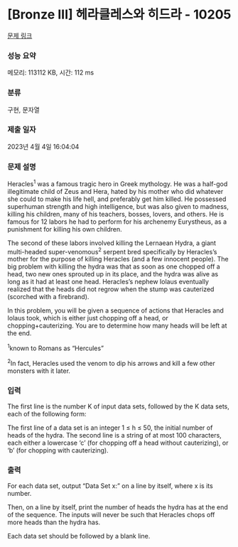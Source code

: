 # [Bronze III] 헤라클레스와 히드라 - 10205 

[문제 링크](https://www.acmicpc.net/problem/10205) 

### 성능 요약

메모리: 113112 KB, 시간: 112 ms

### 분류

구현, 문자열

### 제출 일자

2023년 4월 4일 16:04:04

### 문제 설명

<p>Heracles<sup>1</sup> was a famous tragic hero in Greek mythology. He was a half-god illegitimate child of Zeus and Hera, hated by his mother who did whatever she could to make his life hell, and preferably get him killed. He possessed superhuman strength and high intelligence, but was also given to madness, killing his children, many of his teachers, bosses, lovers, and others. He is famous for 12 labors he had to perform for his archenemy Eurystheus, as a punishment for killing his own children.</p>

<p>The second of these labors involved killing the Lernaean Hydra, a giant multi-headed super-venomous<sup>2</sup> serpent bred specifically by Heracles’s mother for the purpose of killing Heracles (and a few innocent people). The big problem with killing the hydra was that as soon as one chopped off a head, two new ones sprouted up in its place, and the hydra was alive as long as it had at least one head. Heracles’s nephew Iolaus eventually realized that the heads did not regrow when the stump was cauterized (scorched with a firebrand).</p>

<p>In this problem, you will be given a sequence of actions that Heracles and Iolaus took, which is either just chopping off a head, or chopping+cauterizing. You are to determine how many heads will be left at the end.</p>

<p><sup>1</sup>known to Romans as “Hercules”</p>

<p><sup>2</sup>In fact, Heracles used the venom to dip his arrows and kill a few other monsters with it later.</p>

### 입력 

 <p>The first line is the number K of input data sets, followed by the K data sets, each of the following form:</p>

<p>The first line of a data set is an integer 1 ≤ h ≤ 50, the initial number of heads of the hydra. The second line is a string of at most 100 characters, each either a lowercase ‘c’ (for chopping off a head without cauterizing), or ‘b’ (for chopping with cauterizing).</p>

### 출력 

 <p>For each data set, output “Data Set x:” on a line by itself, where x is its number.</p>

<p>Then, on a line by itself, print the number of heads the hydra has at the end of the sequence. The inputs will never be such that Heracles chops off more heads than the hydra has.</p>

<p>Each data set should be followed by a blank line.</p>


